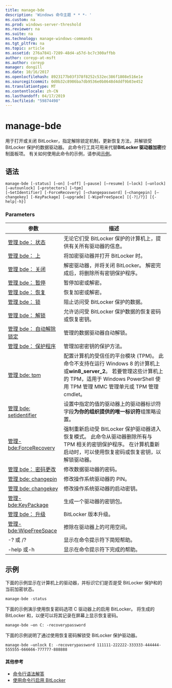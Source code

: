 ```yaml
---
title: manage-bde
description: 'Windows 命令主题 * * *- '
ms.custom: na
ms.prod: windows-server-threshold
ms.reviewer: na
ms.suite: na
ms.technology: manage-windows-commands
ms.tgt_pltfrm: na
ms.topic: article
ms.assetid: 276a7841-7289-48d4-a57d-bc7c300affbb
author: coreyp-at-msft
ms.author: coreyp
manager: dongill
ms.date: 10/16/2017
ms.openlocfilehash: 8923177b03f378f8252c532ec386f1808e516e1e
ms.sourcegitcommit: 0d0b32c8986ba7db9536e0b8648d4ddf9b03e452
ms.translationtype: MT
ms.contentlocale: zh-CN
ms.lasthandoff: 04/17/2019
ms.locfileid: "59874498"
---
```

# <a name="manage-bde"></a>manage-bde



用于打开或关闭 BitLocker，指定解除锁定机制，更新恢复方法，并解锁受 BitLocker 保护的数据驱动器。 此命令行工具可用来代替**BitLocker 驱动器加密**控制面板项。 有关如何使用此命令的示例，请参阅[示例](#BKMK_Examples)。

## <a name="syntax"></a>语法

```
manage-bde [-status] [–on] [–off] [–pause] [–resume] [–lock] [–unlock] [–autounlock] [–protectors] [–tpm] 
[–SetIdentifier] [-ForceRecovery] [–changepassword] [–changepin] [–changekey] [-KeyPackage] [–upgrade] [-WipeFreeSpace] [{-?|/?}] [{-help|-h}]
```

### <a name="parameters"></a>Parameters

|参数|描述|
|---------|-----------|
|[管理 bde： 状态](manage-bde-status.md)|无论它们受 BitLocker 保护的计算机上，提供有关所有驱动器的信息。|
|[管理 bde： 上](manage-bde-on.md)|将加密驱动器并打开 BitLocker 时。|
|[管理 bde： 关闭](manage-bde-off.md)|解密驱动器，并将关闭 BitLocker。 解密完成后，将删除所有密钥保护程序。|
|[管理 bde： 暂停](manage-bde-pause.md)|暂停加密或解密。|
|[管理 bde： 恢复](manage-bde-resume.md)|恢复加密或解密。|
|[管理 bde： 锁](manage-bde-lock.md)|阻止访问受 BitLocker 保护的数据。|
|[管理 bde： 解锁](manage-bde-unlock.md)|允许访问受 BitLocker 保护数据的恢复密码或恢复密钥。|
|[管理 bde： 自动解除锁定](manage-bde-autounlock.md)|管理的数据驱动器自动解锁。|
|[管理 bde： 保护程序](manage-bde-protectors.md)|管理加密密钥的保护方法。|
|[管理 bde: tpm](manage-bde-tpm.md)|配置计算机的受信任的平台模块 (TPM)。 此命令不支持在运行 Windows 8 的计算机上或**win8_server_2**。 若要管理这些计算机上的 TPM，适用于 Windows PowerShell 使用 TPM 管理 MMC 管理单元或 TPM 管理 cmdlet。|
|[管理 bde: setidentifier](manage-bde-setidentifier.md)|设置中指定的值的驱动器上的驱动器标识符字段**为你的组织提供的唯一标识符**组策略设置。|
|[管理-bde:ForceRecovery](manage-bde-forcerecovery.md)|强制重新启动受 BitLocker 保护驱动器进入恢复模式。 此命令从驱动器删除所有与 TPM 相关的密钥保护程序。 在计算机重新启动时，可以使用恢复密码或恢复密钥，以解锁驱动器。|
|[管理 bde： 密码更改](manage-bde-changepassword.md)|修改数据驱动器的密码。|
|[管理 bde: changepin](manage-bde-changepin.md)|修改操作系统驱动器的 PIN。|
|[管理 bde: changekey](manage-bde-changekey.md)|修改操作系统驱动器的启动密钥。|
|[管理-bde:KeyPackage](manage-bde-keypackage.md)|生成一个驱动器的密钥包。|
|[管理 bde： 升级](manage-bde-upgrade.md)|BitLocker 版本升级。|
|[管理-bde:WipeFreeSpace](manage-bde-wipefreespace.md)|擦除在驱动器上的可用空间。|
|-? 或 /?|显示在命令提示符下简短帮助。|
|-help 或-h|显示在命令提示符下完成的帮助。|

## <a name="BKMK_Examples"></a>示例

下面的示例显示在计算机上的驱动器，并标识它们是否是受 BitLocker 保护和的当前加密状态。
```
manage-bde -status
```
下面的示例演示使用恢复密码选项 C 驱动器上的启用 BitLocker。 将生成的 BitLocker 和，以便可以将其记录在屏幕上显示恢复密码。
```
manage-bde –on C: -recoverypassword
```
下面的示例说明了通过使用恢复密码解锁受 BitLocker 保护驱动器。
```
manage-bde –unlock E: -recoverypassword 111111-222222-333333-444444-555555-666666-777777-888888
```

#### <a name="additional-references"></a>其他参考

-   [命令行语法解答](command-line-syntax-key.md)
-   [使用命令行启用 BitLocker](https://technet.microsoft.com/library/dd894351(v=ws.10).aspx)
